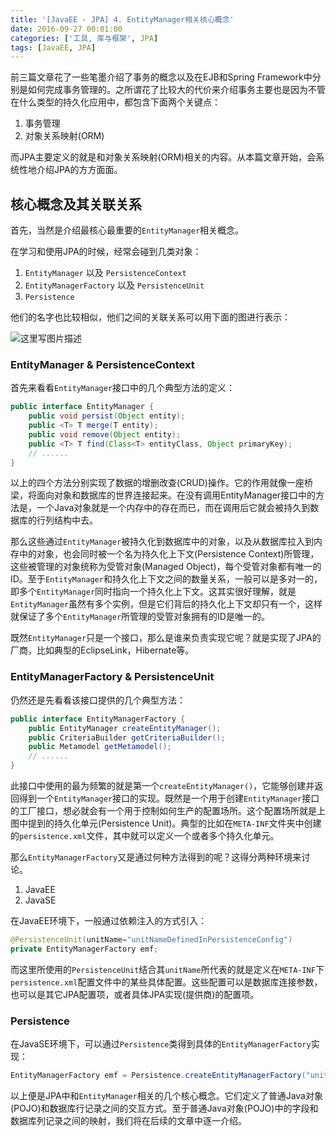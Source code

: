 ```yaml
---
title: '[JavaEE - JPA] 4. EntityManager相关核心概念'
date: 2016-09-27 00:01:00
categories: ['工具, 库与框架', JPA]
tags: [JavaEE, JPA]
---
```


前三篇文章花了一些笔墨介绍了事务的概念以及在EJB和Spring Framework中分别是如何完成事务管理的。之所谓花了比较大的代价来介绍事务主要也是因为不管在什么类型的持久化应用中，都包含下面两个关键点：

1. 事务管理
2. 对象关系映射(ORM)

而JPA主要定义的就是和对象关系映射(ORM)相关的内容。从本篇文章开始，会系统性地介绍JPA的方方面面。

<!-- More -->

## 核心概念及其关联关系

首先，当然是介绍最核心最重要的`EntityManager`相关概念。

在学习和使用JPA的时候，经常会碰到几类对象：

1. `EntityManager` 以及 `PersistenceContext`
2. `EntityManagerFactory` 以及 `PersistenceUnit`
3. `Persistence`

他们的名字也比较相似，他们之间的关联关系可以用下面的图进行表示：

![这里写图片描述](http://img.blog.csdn.net/20160922001812586)

### EntityManager & PersistenceContext

首先来看看`EntityManager`接口中的几个典型方法的定义：

```java
public interface EntityManager {
	public void persist(Object entity);
	public <T> T merge(T entity);
	public void remove(Object entity);
	public <T> T find(Class<T> entityClass, Object primaryKey);
	// ......
}
```

以上的四个方法分别实现了数据的增删改查(CRUD)操作。它的作用就像一座桥梁，将面向对象和数据库的世界连接起来。在没有调用EntityManager接口中的方法是，一个Java对象就是一个内存中的存在而已，而在调用后它就会被持久到数据库的行列结构中去。

那么这些通过`EntityManager`被持久化到数据库中的对象，以及从数据库拉入到内存中的对象，也会同时被一个名为持久化上下文(Persistence Context)所管理，这些被管理的对象统称为受管对象(Managed Object)，每个受管对象都有唯一的ID。至于`EntityManager`和持久化上下文之间的数量关系，一般可以是多对一的，即多个`EntityManager`同时指向一个持久化上下文。这其实很好理解，就是`EntityManager`虽然有多个实例，但是它们背后的持久化上下文却只有一个，这样就保证了多个`EntityManager`所管理的受管对象拥有的ID是唯一的。

既然`EntityManager`只是一个接口，那么是谁来负责实现它呢？就是实现了JPA的厂商，比如典型的EclipseLink，Hibernate等。

### EntityManagerFactory & PersistenceUnit

仍然还是先看看该接口提供的几个典型方法：

```java
public interface EntityManagerFactory {
	public EntityManager createEntityManager();
	public CriteriaBuilder getCriteriaBuilder();
	public Metamodel getMetamodel();
	// ......
}
```

此接口中使用的最为频繁的就是第一个`createEntityManager()`，它能够创建并返回得到一个`EntityManager`接口的实现。既然是一个用于创建`EntityManager`接口的工厂接口，想必就会有一个用于控制如何生产的配置场所。这个配置场所就是上图中提到的持久化单元(Persistence Unit)。典型的比如在`META-INF`文件夹中创建的`persistence.xml`文件，其中就可以定义一个或者多个持久化单元。

那么`EntityManagerFactory`又是通过何种方法得到的呢？这得分两种环境来讨论。

1. JavaEE
2. JavaSE

在JavaEE环境下，一般通过依赖注入的方式引入：

```java
@PersistenceUnit(unitName="unitNameDefinedInPersistenceConfig")
private EntityManagerFactory emf;
```

而这里所使用的`PersistenceUnit`结合其`unitName`所代表的就是定义在`META-INF`下`persistence.xml`配置文件中的某些具体配置。这些配置可以是数据库连接参数，也可以是其它JPA配置项，或者具体JPA实现(提供商)的配置项。

### Persistence

在JavaSE环境下，可以通过`Persistence`类得到具体的`EntityManagerFactory`实现：

```java
EntityManagerFactory emf = Persistence.createEntityManagerFactory("unitNameDefinedInPersistenceConfig");
```

以上便是JPA中和`EntityManager`相关的几个核心概念。它们定义了普通Java对象(POJO)和数据库行记录之间的交互方式。至于普通Java对象(POJO)中的字段和数据库列记录之间的映射，我们将在后续的文章中逐一介绍。




